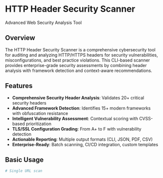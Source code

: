 # HTTP Header Security Scanner

Advanced Web Security Analysis Tool

## Overview

The HTTP Header Security Scanner is a comprehensive cybersecurity tool for auditing and analyzing HTTP/HTTPS headers for security vulnerabilities, misconfigurations, and best practice violations. This CLI-based scanner provides enterprise-grade security assessments by combining header analysis with framework detection and context-aware recommendations.

## Features

- **Comprehensive Security Header Analysis**: Validates 20+ critical security headers
- **Advanced Framework Detection**: Identifies 15+ modern frameworks with obfuscation resistance
- **Intelligent Vulnerability Assessment**: Contextual scoring with CVSS-based prioritization
- **TLS/SSL Configuration Grading**: From A+ to F with vulnerability detection
- **Actionable Reporting**: Multiple output formats (CLI, JSON, PDF, CSV)
- **Enterprise-Ready**: Batch scanning, CI/CD integration, custom templates

## Basic Usage
```bash
# Single URL scan
